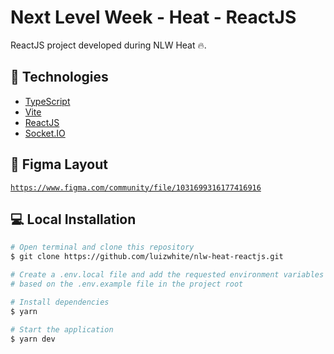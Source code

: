 # Next Level Week - Heat - ReactJS
ReactJS project developed during NLW Heat 🔥.

## 🚀 Technologies
- [TypeScript](https://www.typescriptlang.org/)
- [Vite](https://vitejs.dev/)
- [ReactJS](https://reactjs.org/)
- [Socket.IO](https://socket.io/)

## 🎨 Figma Layout
[`https://www.figma.com/community/file/1031699316177416916`](https://www.figma.com/community/file/1031699316177416916)

## 💻 Local Installation
```bash
# Open terminal and clone this repository
$ git clone https://github.com/luizwhite/nlw-heat-reactjs.git

# Create a .env.local file and add the requested environment variables
# based on the .env.example file in the project root

# Install dependencies
$ yarn

# Start the application
$ yarn dev
```

